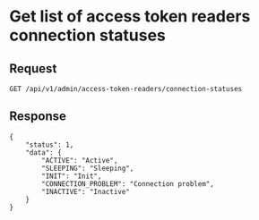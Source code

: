 # Get list of access token readers connection statuses

## Request
    GET /api/v1/admin/access-token-readers/connection-statuses

## Response

```JSON5
{
    "status": 1,
    "data": {
        "ACTIVE": "Active",
        "SLEEPING": "Sleeping",
        "INIT": "Init",
        "CONNECTION_PROBLEM": "Connection problem",
        "INACTIVE": "Inactive"
    }
}
```